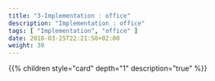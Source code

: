 ```yaml
---
title: "3-Implementation : office"
description: "Implementation : office"
tags: [ "Implementation", "office" ]
date: 2018-03-25T22:21:50+02:00
weight: 30
---
```

{{% children style="card" depth="1"  description="true" %}}
